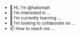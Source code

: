 - 👋 Hi, I’m @hakomah
- 👀 I’m interested in ...
- 🌱 I’m currently learning ...
- 💞️ I’m looking to collaborate on ...
- 📫 How to reach me ...

<!---
hakomah/hakomah is a ✨ special ✨ repository because its `README.md` (this file) appears on your GitHub profile.
You can click the Preview link to take a look at your changes.
--->
